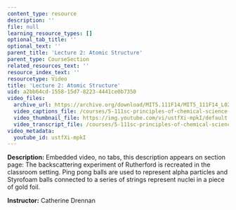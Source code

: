 ```yaml
---
content_type: resource
description: ''
file: null
learning_resource_types: []
optional_tab_title: ''
optional_text: ''
parent_title: 'Lecture 2: Atomic Structure'
parent_type: CourseSection
related_resources_text: ''
resource_index_text: ''
resourcetype: Video
title: 'Lecture 2: Atomic Structure'
uid: a2bb64cd-1558-15d7-8223-4441ce0b7350
video_files:
  archive_url: https://archive.org/download/MIT5.111F14/MIT5_111F14_L02_300k.mp4
  video_captions_file: /courses/5-111sc-principles-of-chemical-science-fall-2014/96f4d4d8c8b25ae784451342fa709f41_ustfXi-mpkI.vtt
  video_thumbnail_file: https://img.youtube.com/vi/ustfXi-mpkI/default.jpg
  video_transcript_file: /courses/5-111sc-principles-of-chemical-science-fall-2014/1a2d55b2a3f594d2c78173f9582c20ac_ustfXi-mpkI.pdf
video_metadata:
  youtube_id: ustfXi-mpkI
---
```


**Description:** Embedded video, no tabs, this description appears on section page: The backscattering experiment of Rutherford is recreated in the classroom setting. Ping pong balls are used to represent alpha particles and Styrofoam balls connected to a series of strings represent nuclei in a piece of gold foil.

**Instructor:** Catherine Drennan